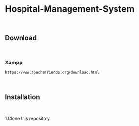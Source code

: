 # Hospital-Management-System
<br>

## Download

<br>

### Xampp
````html
https://www.apachefriends.org/download.html
````

<br>

## Installation
<br>

1.Clone this repository
````html

````
